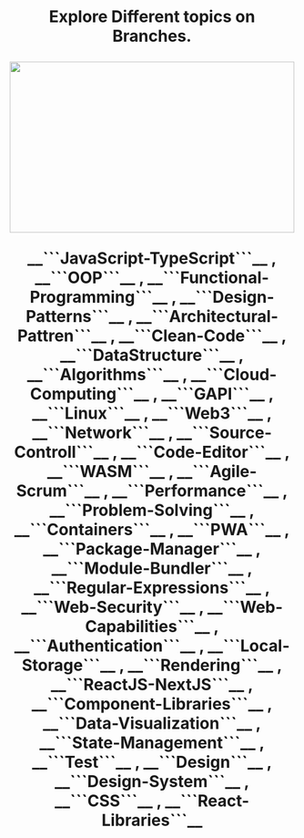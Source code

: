 <h1 align="center">
 Explore Different topics on Branches.
</p> 
<p align="center">
 <img width=500 height=300 src="https://www.angularjsindia.com/blog/wp-content/uploads/2022/01/front-end-development-roadmap.jpg"/>
</p>
 __```JavaScript-TypeScript```__
, __```OOP```__
, __```Functional-Programming```__
, __```Design-Patterns```__
, __```Architectural-Pattren```__
, __```Clean-Code```__
, __```DataStructure```__
, __```Algorithms```__
, __```Cloud-Computing```__
, __```GAPI```__
, __```Linux```__
, __```Web3```__
, __```Network```__
, __```Source-Controll```__
, __```Code-Editor```__
, __```WASM```__
, __```Agile-Scrum```__
, __```Performance```__
, __```Problem-Solving```__
, __```Containers```__
, __```PWA```__
, __```Package-Manager```__
, __```Module-Bundler```__
, __```Regular-Expressions```__
, __```Web-Security```__
, __```Web-Capabilities```__
, __```Authentication```__
, __```Local-Storage```__
, __```Rendering```__
, __```ReactJS-NextJS```__
, __```Component-Libraries```__
, __```Data-Visualization```__
, __```State-Management```__
, __```Test```__
, __```Design```__
, __```Design-System```__
, __```CSS```__
, __```React-Libraries```__

